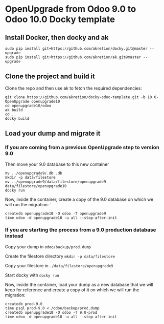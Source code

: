 # OpenUpgrade from Odoo 9.0 to Odoo 10.0 Docky template

## Install Docker, then docky and ak
```
sudo pip install git+https://github.com/akretion/docky.git@master --upgrade
sudo pip install git+https://github.com/akretion/ak.git@master --upgrade
```

## Clone the project and build it

Clone the repo and then use ak to fetch the required dependencies:
```
git clone https://github.com/akretion/docky-odoo-template.git -b 10.0-OpenUpgrade openupgrade10
cd openupgrade10/odoo
ak build
cd ..
docky build
```

## Load your dump and migrate it

### If you are coming from a previous OpenUpgrade step to version 9.0

Then move your 9.0 database to this new container

```
mv ../openupgrade9/.db .db
mkdir -p data/filestore
mv ../openupgrade9/data/filestore/openupgrade9 data/filestore/openupgrade10
docky run
```

Now, inside the container, create a copy of the 9.0 database on which we will run the migration:
`
```
createdb openupgrade10 -O odoo -T openupgrade9
time odoo -d openupgrade10 -u all --stop-after-init
```

### If you are starting the process from a 9.0 production database instead

Copy your dump in ```odoo/backup/prod.dump```

Create the filestore directory ```mkdir -p data/filestore```

Copy your filestore in ```./data/filestore/openupgrade9```

Start docky with ```docky run```

Now, inside the container, load your dump as a new database that we will keep for reference
and create a copy of it on which we will run the migration:
```
createdb prod-9.0
time psql prod-9.0 < /odoo/backup/prod.dump
createdb openupgrade10 -O odoo -T 9.0-prod
time odoo -d openupgrade10 -u all --stop-after-init
```
